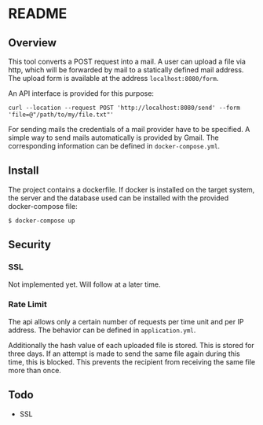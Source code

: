 # README

## Overview
This tool converts a POST request into a mail.
A user can upload a file via http,
which will be forwarded by mail to a statically defined mail address.
The upload form is available at the address `localhost:8080/form`.

An API interface is provided for this purpose: 
```shell
curl --location --request POST 'http://localhost:8080/send' --form 'file=@"/path/to/my/file.txt"'
```

For sending mails the credentials of a mail provider have to be specified.
A simple way to send mails automatically is provided by Gmail. 
The corresponding information can be defined in `docker-compose.yml`.

## Install
The project contains a dockerfile.
If docker is installed on the target system,
the server and the database used can be installed with the provided docker-compose file:
```shell
$ docker-compose up
```

## Security
### SSL
Not implemented yet. Will follow at a later time.

### Rate Limit
The api allows only a certain number of requests per time unit and per IP address.
The behavior can be defined in `application.yml`.


Additionally the hash value of each uploaded file is stored.
This is stored for three days.
If an attempt is made to send the same file again during this time, this is blocked.
This prevents the recipient from receiving the same file more than once.

## Todo
- SSL
